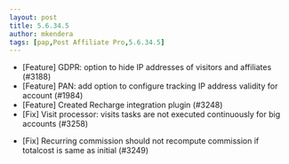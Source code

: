 ```yaml
---
layout: post
title: 5.6.34.5
author: mkendera
tags: [pap,Post Affiliate Pro,5.6.34.5]
---
```


- [Feature] GDPR: option to hide IP addresses of visitors and affiliates (#3188)
- [Feature] PAN: add option to configure tracking IP address validity for account (#1984)
- [Feature] Created Recharge integration plugin (#3248)
- [Fix] Visit processor: visits tasks are not executed continuously for big accounts (#3258)

<!--more-->

- [Fix] Recurring commission should not recompute commission if totalcost is same as initial (#3249)
